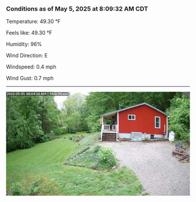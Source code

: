 ### Conditions as of May 5, 2025 at 8:09:32 AM CDT 

Temperature: 49.30 &deg;F

Feels like: 49.30 &deg;F

Humidity: 96%

Wind Direction: E

Windspeed: 0.4 mph

Wind Gust: 0.7 mph

---

<img src="./images/latest.jpeg"/>

